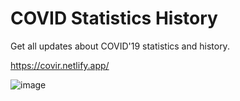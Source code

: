 # COVID Statistics History
Get all updates about COVID'19 statistics and history.

https://covir.netlify.app/

![image](https://user-images.githubusercontent.com/80484412/219001206-db78cd84-5a3c-4320-8167-82fd537808d5.png)
